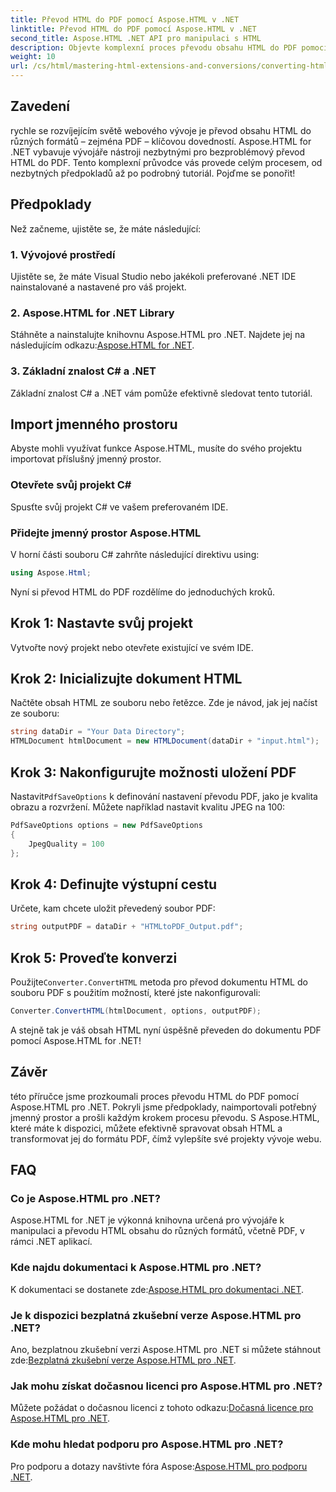 ```yaml
---
title: Převod HTML do PDF pomocí Aspose.HTML v .NET
linktitle: Převod HTML do PDF pomocí Aspose.HTML v .NET
second_title: Aspose.HTML .NET API pro manipulaci s HTML
description: Objevte komplexní proces převodu obsahu HTML do PDF pomocí výkonné knihovny Aspose.HTML for .NET. Tato příručka poskytuje vývojářům jasno.
weight: 10
url: /cs/html/mastering-html-extensions-and-conversions/converting-html-to-pdf/
---
```

## Zavedení

rychle se rozvíjejícím světě webového vývoje je převod obsahu HTML do různých formátů – zejména PDF – klíčovou dovedností. Aspose.HTML for .NET vybavuje vývojáře nástroji nezbytnými pro bezproblémový převod HTML do PDF. Tento komplexní průvodce vás provede celým procesem, od nezbytných předpokladů až po podrobný tutoriál. Pojďme se ponořit!

## Předpoklady

Než začneme, ujistěte se, že máte následující:

### 1. Vývojové prostředí
Ujistěte se, že máte Visual Studio nebo jakékoli preferované .NET IDE nainstalované a nastavené pro váš projekt.

### 2. Aspose.HTML for .NET Library
 Stáhněte a nainstalujte knihovnu Aspose.HTML pro .NET. Najdete jej na následujícím odkazu:[Aspose.HTML for .NET](https://releases.aspose.com/html/net/).

### 3. Základní znalost C# a .NET
Základní znalost C# a .NET vám pomůže efektivně sledovat tento tutoriál.

## Import jmenného prostoru

Abyste mohli využívat funkce Aspose.HTML, musíte do svého projektu importovat příslušný jmenný prostor.

### Otevřete svůj projekt C#
Spusťte svůj projekt C# ve vašem preferovaném IDE.

### Přidejte jmenný prostor Aspose.HTML
V horní části souboru C# zahrňte následující direktivu using:

```csharp
using Aspose.Html;
```

Nyní si převod HTML do PDF rozdělíme do jednoduchých kroků.

## Krok 1: Nastavte svůj projekt
Vytvořte nový projekt nebo otevřete existující ve svém IDE.

## Krok 2: Inicializujte dokument HTML
Načtěte obsah HTML ze souboru nebo řetězce. Zde je návod, jak jej načíst ze souboru:

```csharp
string dataDir = "Your Data Directory";
HTMLDocument htmlDocument = new HTMLDocument(dataDir + "input.html");
```

## Krok 3: Nakonfigurujte možnosti uložení PDF
 Nastavit`PdfSaveOptions` k definování nastavení převodu PDF, jako je kvalita obrazu a rozvržení. Můžete například nastavit kvalitu JPEG na 100:

```csharp
PdfSaveOptions options = new PdfSaveOptions
{
    JpegQuality = 100
};
```

## Krok 4: Definujte výstupní cestu
Určete, kam chcete uložit převedený soubor PDF:

```csharp
string outputPDF = dataDir + "HTMLtoPDF_Output.pdf";
```

## Krok 5: Proveďte konverzi
 Použijte`Converter.ConvertHTML` metoda pro převod dokumentu HTML do souboru PDF s použitím možností, které jste nakonfigurovali:

```csharp
Converter.ConvertHTML(htmlDocument, options, outputPDF);
```

A stejně tak je váš obsah HTML nyní úspěšně převeden do dokumentu PDF pomocí Aspose.HTML for .NET!

## Závěr

této příručce jsme prozkoumali proces převodu HTML do PDF pomocí Aspose.HTML pro .NET. Pokryli jsme předpoklady, naimportovali potřebný jmenný prostor a prošli každým krokem procesu převodu. S Aspose.HTML, které máte k dispozici, můžete efektivně spravovat obsah HTML a transformovat jej do formátu PDF, čímž vylepšíte své projekty vývoje webu.

## FAQ

### Co je Aspose.HTML pro .NET?
Aspose.HTML for .NET je výkonná knihovna určená pro vývojáře k manipulaci a převodu HTML obsahu do různých formátů, včetně PDF, v rámci .NET aplikací.

### Kde najdu dokumentaci k Aspose.HTML pro .NET?
 K dokumentaci se dostanete zde:[Aspose.HTML pro dokumentaci .NET](https://reference.aspose.com/html/net/).

### Je k dispozici bezplatná zkušební verze Aspose.HTML pro .NET?
 Ano, bezplatnou zkušební verzi Aspose.HTML pro .NET si můžete stáhnout zde:[Bezplatná zkušební verze Aspose.HTML pro .NET](https://releases.aspose.com/).

### Jak mohu získat dočasnou licenci pro Aspose.HTML pro .NET?
 Můžete požádat o dočasnou licenci z tohoto odkazu:[Dočasná licence pro Aspose.HTML pro .NET](https://purchase.conholdate.com/temporary-license/).

### Kde mohu hledat podporu pro Aspose.HTML pro .NET?
 Pro podporu a dotazy navštivte fóra Aspose:[Aspose.HTML pro podporu .NET](https://forum.aspose.com/).